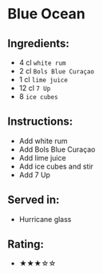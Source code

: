 # Blue Ocean

## Ingredients:
- 4 cl `white rum`
- 2 cl `Bols Blue Curaçao`
- 1 cl `lime juice`
- 12 cl `7 Up`
- 8 `ice cubes`

## Instructions:
- Add white rum
- Add Bols Blue Curaçao
- Add lime juice
- Add ice cubes and stir
- Add 7 Up

## Served in:
- Hurricane glass

## Rating:
- ★★★☆☆